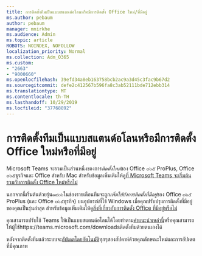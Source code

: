 ```yaml
---
title: การติดตั้งทีมเป็นแบบสแตนด์อโลนหรือมีการติดตั้ง Office ใหม่/ที่มีอยู่
ms.author: pebaum
author: pebaum
manager: mnirkhe
ms.audience: Admin
ms.topic: article
ROBOTS: NOINDEX, NOFOLLOW
localization_priority: Normal
ms.collection: Adm_O365
ms.custom:
- "2663"
- "9000660"
ms.openlocfilehash: 39efd34a8eb163758bcb2ac9a3d45c3fac9b67d2
ms.sourcegitcommit: defe2c412567b596fa8c3ab52111bde712ebb314
ms.translationtype: MT
ms.contentlocale: th-TH
ms.lasthandoff: 10/29/2019
ms.locfileid: "37768892"
---
```

# <a name="installing-teams-as-standalone-or-with-new-or-existing-office-installations"></a>การติดตั้งทีมเป็นแบบสแตนด์อโลนหรือมีการติดตั้ง Office ใหม่หรือที่มีอยู่

Microsoft Teams จะรวมเป็นส่วนหนึ่งของการ*ติดตั้งใหม่*ของ Office ๓๖๕ ProPlus, Office ๓๖๕ธุรกิจและ Office สำหรับ Mac สำหรับข้อมูลเพิ่มเติมให้ดู[ที่ Microsoft Teams จะเริ่มต้นรวมกับการติดตั้ง Office ใหม่หรือไม่](https://docs.microsoft.com/deployoffice/teams-install#when-will-microsoft-teams-start-being-included-with-new-installations-of-office-365-proplus)

นอกจากนี้เริ่มต้นด้วยรุ่น๑๙๐๖ในช่องรายเดือนทีมจะถูก*เพิ่มไปยังการติดตั้งที่มีอยู่*ของ Office ๓๖๕ ProPlus (และ Office ๓๖๕ธุรกิจ) บนอุปกรณ์ที่ใช้ Windows เมื่อคุณปรับปรุงการติดตั้งที่มีอยู่ของคุณเป็นรุ่นล่าสุด สำหรับข้อมูลเพิ่มเติมให้ดู[สิ่งที่เกี่ยวกับการติดตั้ง Office ที่มีอยู่หรือไม่](https://docs.microsoft.com/deployoffice/teams-install#what-about-existing-installations-of-office-365-proplus)

คุณสามารถปรับใช้ Teams ให้เป็นแบบสแตนด์อโลนได้โดยทำตาม[คำแนะนำเหล่านี้](https://docs.microsoft.com/MicrosoftTeams/msi-deployment)หรือคุณสามารถให้ผู้ใช้https://teams.microsoft.com/downloadsติดตั้งทีมด้วยตนเองได้

หลังจากติดตั้งทีมแล้วระบบจะ[อัปเดตโดยอัตโนมัติ](https://docs.microsoft.com/deployoffice/teams-install#feature-and-quality-updates-for-microsoft-teams)ทุกๆสองสัปดาห์ด้วยคุณลักษณะใหม่และการอัปเดตที่มีคุณภาพ 

